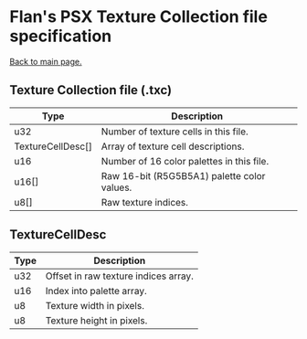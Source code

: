 # Flan's PSX Texture Collection file specification
[Back to main page.](../README.md)

## Texture Collection file (.txc)
|Type|Description|
|----|-----------|
|u32|Number of texture cells in this file.|
|TextureCellDesc[]| Array of texture cell descriptions.|
|u16|Number of 16 color palettes in this file.
|u16[]|Raw 16-bit (R5G5B5A1) palette color values.|
|u8[]|Raw texture indices.

## TextureCellDesc
|Type|Description|
|----|-----------|
|u32| Offset in raw texture indices array.|
|u16| Index into palette array.|
|u8| Texture width in pixels.|
|u8| Texture height in pixels.|